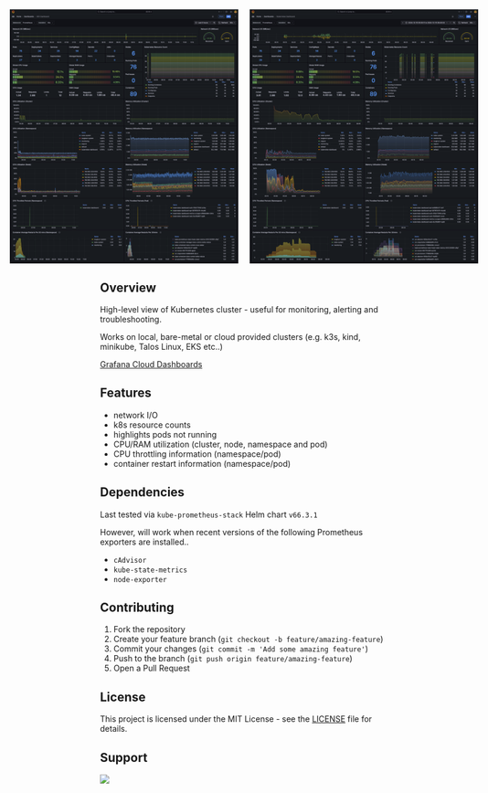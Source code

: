 <div style="display: flex; justify-content: center; gap: 20px;">
  <img src="../kubernetes-dashboard/screenshot-14-12-2024.png" width="400"/>
  <img src="../kubernetes-dashboard/screenshot-15-12-2024.png" width="400"/>
</div>

## Overview
High-level view of Kubernetes cluster - useful for monitoring, alerting and troubleshooting.

Works on local, bare-metal or cloud provided clusters (e.g. k3s, kind, minikube, Talos Linux, EKS etc..)

[Grafana Cloud Dashboards](https://grafana.com/grafana/dashboards/22523-eks-dashboard/)

<!-- [github.com/adegoodyer/grafana-dashboards](https://github.com/adegoodyer/grafana-dashboards) -->

## Features
- network I/O
- k8s resource counts
- highlights pods not running
- CPU/RAM utilization (cluster, node, namespace and pod)
- CPU throttling information (namespace/pod)
- container restart information (namespace/pod)

## Dependencies
Last tested via `kube-prometheus-stack` Helm chart `v66.3.1`

However, will work when recent versions of the following Prometheus exporters are installed..
- `cAdvisor`
- `kube-state-metrics`
- `node-exporter`

## Contributing
1. Fork the repository
2. Create your feature branch (`git checkout -b feature/amazing-feature`)
3. Commit your changes (`git commit -m 'Add some amazing feature'`)
4. Push to the branch (`git push origin feature/amazing-feature`)
5. Open a Pull Request

## License
This project is licensed under the MIT License - see the [LICENSE](https://github.com/adegoodyer/grafana-dashboards/blob/master/LICENSE) file for details.

## Support
<a href="https://www.buymeacoffee.com/adegoodyer"><img src="https://img.buymeacoffee.com/button-api/?text=Buy me a book&emoji=📚&slug=adegoodyer&button_colour=5F7FFF&font_colour=ffffff&font_family=Poppins&outline_colour=000000&coffee_colour=FFDD00" /></a>

<!-- https://www.buymeacoffee.com/adegoodyer -->
